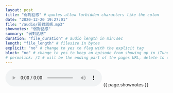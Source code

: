 ```yaml
---
layout: post
title: "弱對話感" # quotes allow forbidden characters like the colon
date: "2020-12-20 19:27:01"
file: "/audio/弱對話感.mp3"
shownotes: "弱對話感"
summary: "弱對話感"
duration: "file_duration" # audio length in min:sec
length: "file_length" # filesize in bytes
explicit: "no" # change to yes to flag with the explicit tag
block: "no" # change to yes to keep an episode from showing up in iTunes
# permalink: /1 # will be the ending part of the pages URL, delete to default to the title
---
```


<audio controls>
<source src="{{site.url}}{{site.baseurl}}{{ page.file }}" type="audio/x-mp3">
Your browser does not support the audio element.
</audio>
{{ page.shownotes }}
